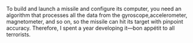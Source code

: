 To build and launch a missile and configure its computer,
you need an algorithm that processes all the data from
the gyroscope,accelerometer, magnetometer, and so on, 
so the missile can hit its target with pinpoint accuracy. 
Therefore, I spent a year developing it—bon appétit to all terrorists.

